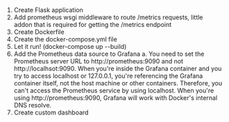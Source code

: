 1. Create Flask application
2. Add prometheus wsgi middleware to route /metrics requests, little addon that is required for getting the /metrics endpoint
3. Create Dockerfile
4. Create the docker-compose.yml file
5. Let it run! (docker-compose up --build)
5. Add the Prometheus data source to Grafana
   a. You need to set the Prometheus server URL to http://prometheus:9090 and not http://localhsot:9090. When you're inside the Grafana container and you try to access localhost or 127.0.0.1, you're referencing the Grafana container itself, not the host machine or other containers. Therefore, you can't access the Prometheus service by using localhost. When you're using http://prometheus:9090, Grafana will work with Docker's internal DNS resolve.
6. Create custom dashboard